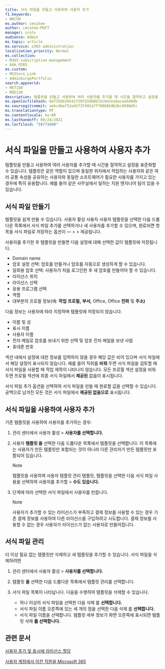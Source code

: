 ```yaml
---
title: 서식 파일을 만들고 사용하여 사용자 추가
f1.keywords:
- NOCSH
ms.author: cmcatee
author: cmcatee-MSFT
manager: scotv
audience: Admin
ms.topic: article
ms.service: o365-administration
localization_priority: Normal
ms.collection:
- M365-subscription-management
- Adm_O365
ms.custom:
- MSStore_Link
- AdminSurgePortfolio
search.appverid:
- MET150
- MOE150
description: 템플릿을 만들고 사용하여 여러 사용자를 추가할 때 시간을 절약하고 설정을 표준화할 수 있습니다.
ms.openlocfilehash: 6ef35bb395417597d10b8b33c042e1baceeb40db
ms.sourcegitcommit: aebcdbef52e42f37492a7f780b8b9b2bc0998d5c
ms.translationtype: MT
ms.contentlocale: ko-KR
ms.lasthandoff: 09/24/2021
ms.locfileid: "59773490"
---
```

# <a name="create-and-use-a-template-to-add-users"></a>서식 파일을 만들고 사용하여 사용자 추가

템플릿을 만들고 사용하여 여러 사용자를 추가할 때 시간을 절약하고 설정을 표준화할 수 있습니다. 템플릿은 같은 역할이 있으며 동일한 위치에서 작업하는 사용자와 같은 여러 공통 속성을 공유하는 사용자와 동일한 소프트웨어가 필요한 사용자를 가지고 있는 경우에 특히 유용합니다. 예를 들어 같은 사무실에서 일하는 지원 엔지니어 팀이 있을 수 있습니다.  

## <a name="create-a-template"></a>서식 파일 만들기

템플릿을 쉽게 만들 수 있습니다. 사용자 활성 사용자 사용자 템플릿을 선택한 다음 드롭다운 목록에서 서식 파일 추가를 선택하거나 새 사용자를 추가할 수 있으며, 완료되면 항목을 서식 파일로 저장하는 옵션이 &mdash;   >    >  제공됩니다. 

사용자를 추가한 후 템플릿을 만들면 다음 설정에 대해 선택한 값이 템플릿에 저장됩니다.

- Domain name
- 암호 설정 선택: 암호를 만들거나 암호를 자동으로 생성하게 할 수 있습니다.
- 일회용 암호 선택: 사용자가 처음 로그인한 후 새 암호를 만들어야 할 수 있습니다.
- 라이선스 위치
- 라이선스 선택
- 응용 프로그램 선택
- 역할
- 대부분의 프로필 정보(예: **작업** **프로필,** **부서,** Office, Office **전화** 및 **주소)** 

다음 정보는 사용자에 따라 지정하며 템플릿에 저장되지 않습니다.

- 이름 및 성
- 표시 이름
- 사용자 이름
- 전자 메일로 암호를 보내기 위한 선택 및 암호 전자 메일을 보낸 사람
- 휴대폰 번호

섹션 내에서 설정에 대한 정보를 입력하지 않을 경우 해당 값은 비어 있으며 서식 파일에서 해당 설정이 표시되지 않습니다. 예를 들어 직위를 **비워** 두면 서식 파일을 검토할 때  서식 파일을 사용할 때 작업 제목이 나타나지 않습니다. 모든 프로필 섹션  설정을 비워  두면 프로필 섹션에 최종 서식 파일에서 **제공된** 없음이 표시됩니다.

서식 파일 추가 옵션을 선택하여  서식 파일을 만들 때 완료할 값을 선택할 수 있습니다. 공백으로 남겨진 모든 것은 서식 파일에서 **제공된 없음으로** 표시됩니다.

## <a name="use-a-template-to-add-a-user"></a>서식 파일을 사용하여 사용자 추가

기존 템플릿을 사용하여 사용자를 추가하는 경우:

1. 관리 센터에서 사용자 활성  >  **사용자를 선택합니다.**

2. 사용자 **템플릿 을** 선택한 다음 드롭다운 목록에서 템플릿을 선택합니다. 이 목록에는 사용자가 만든 템플릿만 포함되는 것이 아니라 다른 관리자가 만든 템플릿만 포함되어 있습니다.

   > [!NOTE]
   > 템플릿을 사용하여 사용자 템플릿 관리 템플릿, 템플릿을 선택한 다음 서식 파일 사용을 선택하여 사용자를 추가할  >   **수도 있습니다.**

3. 단계에 따라 선택한 서식 파일에서 사용자를 만듭니다.

   > [!NOTE]
   > 사용자가 추가할 수 있는 라이선스가 부족하고 결제 정보를 사용할 수 있는 경우 기존 결제 정보를 사용하여 다른 라이선스를 구입하려고 시도합니다. 결제 정보를 사용할 수 없는 경우 사용자가 라이선스가 없는 사용자로 만들어집니다.

## <a name="manage-templates"></a>서식 파일 관리

더 이상 필요 없는 템플릿만 삭제하고 새 템플릿을 추가할 수 있습니다. 서식 파일을 삭제하려면

1. 관리 센터에서 사용자 활성  >  **사용자를 선택합니다.**

2. 템플릿 **을** 선택한  다음 드롭다운 목록에서 템플릿 관리를 선택합니다.

3. 서식 파일 목록이 나타납니다. 다음을 수행하여 템플릿을 삭제할 수 있습니다.
    - 하나 이상의 서식 파일을 선택한 다음 삭제 를 **선택합니다.** 
    - 서식 파일 이름 오른쪽에 있는 세 개의 점을 선택한 다음 삭제 를 **선택합니다.**
    - 서식 파일 이름을 선택합니다. 템플릿 세부 정보가 화면 오른쪽에 표시되면 템플릿 삭제 **를 선택합니다.**

## <a name="related-articles"></a>관련 문서

[사용자 추가 및 동시에 라이선스 할당](add-users.md)

[사용자 계정에서 이전 직원을 Microsoft 365](remove-former-employee.md)
  
